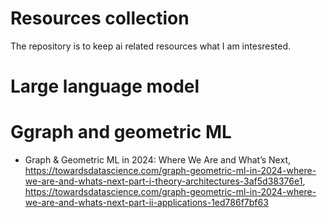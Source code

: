 # Resources collection
The repository is to keep ai related resources what I am intesrested.
# Large language model
# Ggraph and geometric ML
+ Graph & Geometric ML in 2024: Where We Are and What’s Next, https://towardsdatascience.com/graph-geometric-ml-in-2024-where-we-are-and-whats-next-part-i-theory-architectures-3af5d38376e1, https://towardsdatascience.com/graph-geometric-ml-in-2024-where-we-are-and-whats-next-part-ii-applications-1ed786f7bf63
